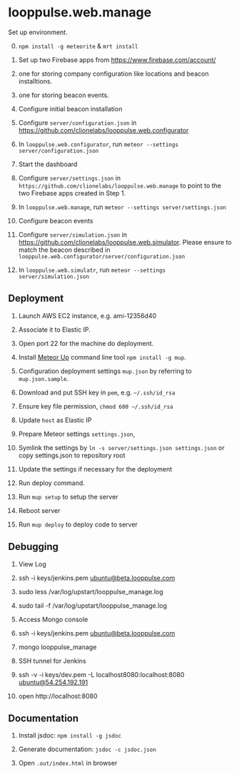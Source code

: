 looppulse.web.manage
====================

Set up environment.

0. `npm install -g meteorite` & `mrt install`

1. Set up two Firebase apps from https://www.firebase.com/account/
  1. one for storing company configuration like locations and beacon installtions.
  2. one for storing beacon events.

2. Configure initial beacon installation  
  1. Configure `server/configuration.json` in https://github.com/clionelabs/looppulse.web.configurator  
  2. In `looppulse.web.configurator`, run `meteor --settings server/configuration.json`

3. Start the dashboard  
  1. Configure `server/settings.json` in `https://github.com/clionelabs/looppulse.web.manage` to point to the two Firebase apps created in Step 1.  
  2. In `looppulse.web.manage`, run `meteor --settings server/settings.json`

4. Configure beacon events  
  1. Configure `server/simulation.json` in https://github.com/clionelabs/looppulse.web.simulator. Please ensure to match the beacon described in `looppulse.web.configurator/server/configuration.json`  
  2. In `looppulse.web.simulatr`, run `meteor --settings server/simulation.json`


## Deployment

1. Launch AWS EC2 instance, e.g. ami-12356d40
  1. Associate it to Elastic IP.
  2. Open port 22 for the machine do deployment.

2. Install [Meteor Up](https://github.com/arunoda/meteor-up) command line tool `npm install -g mup`.

3. Configuration deployment settings `mup.json` by referring to `mup.json.sample`.
  1. Download and put SSH key in `pem`, e.g. `~/.ssh/id_rsa`
  2. Ensure key file permission, `chmod 600 ~/.ssh/id_rsa`
  3. Update `host` as Elastic IP

4. Prepare Meteor settings `settings.json`,
  1. Symlink the settings by `ln -s server/settings.json settings.json` or copy settings.json to repository root
  2. Update the settings if necessary for the deployment

5. Run deploy command.
  1. Run `mup setup` to setup the server
  2. Reboot server
  3. Run `mup deploy` to deploy code to server

## Debugging

1. View Log
  1. ssh -i keys/jenkins.pem ubuntu@beta.looppulse.com
  2. sudo less /var/log/upstart/looppulse_manage.log
  3. sudo tail -f /var/log/upstart/looppulse_manage.log

2. Access Mongo console
  1. ssh -i keys/jenkins.pem ubuntu@beta.looppulse.com
  2. mongo looppulse_manage
 
3. SSH tunnel for Jenkins
  1. ssh -v -i keys/dev.pem -L localhost8080:localhost:8080 ubuntu@54.254.192.191
  2. open http://localhost:8080


## Documentation

1. Install jsdoc: `npm install -g jsdoc`

2. Generate documentation: `jsdoc -c jsdoc.json`

3. Open `.out/index.html` in browser
